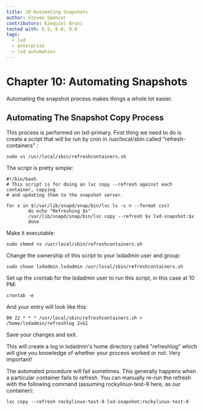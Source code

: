 ```yaml
---
title: 10 Automating Snapshots
author: Steven Spencer
contributors: Ezequiel Bruni
tested with: 8.5, 8.6, 9.0
tags:
  - lxd
  - enterprise
  - lxd automation
---
```


# Chapter 10: Automating Snapshots

Automating the snapshot process makes things a whole lot easier. 

## Automating The Snapshot Copy Process

This process is performed on lxd-primary. First thing we need to do is create a script that will be run by cron in /usr/local/sbin called "refresh-containers" :

```
sudo vi /usr/local/sbin/refreshcontainers.sh
```

The script is pretty simple:

```
#!/bin/bash
# This script is for doing an lxc copy --refresh against each container, copying
# and updating them to the snapshot server.

for x in $(/var/lib/snapd/snap/bin/lxc ls -c n --format csv)
        do echo "Refreshing $x"
        /var/lib/snapd/snap/bin/lxc copy --refresh $x lxd-snapshot:$x
        done

```

 Make it executable:

```
sudo chmod +x /usr/local/sbin/refreshcontainers.sh
```

Change the ownership of this script to your lxdadmin user and group:

```
sudo chown lxdadmin.lxdadmin /usr/local/sbin/refreshcontainers.sh
```

Set up the crontab for the lxdadmin user to run this script, in this case at 10 PM:

```
crontab -e
```

And your entry will look like this:

```
00 22 * * * /usr/local/sbin/refreshcontainers.sh > /home/lxdadmin/refreshlog 2>&1
```

Save your changes and exit.

This will create a log in lxdadmin's home directory called "refreshlog" which will give you knowledge of whether your process worked or not. Very important!

The automated procedure will fail sometimes. This generally happens when a particular container fails to refresh. You can manually re-run the refresh with the following command (assuming rockylinux-test-9 here, as our container):

```
lxc copy --refresh rockylinux-test-9 lxd-snapshot:rockylinux-test-9
```
